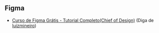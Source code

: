 ## Figma

- [Curso de Figma Grátis - Tutorial Completo(Chief of Design)](https://youtube.com/playlist?list=PLwgL9IEA0PxXzmOu0crRl9l6PT46nqtI9) (Diga de [luizmineiro](https://github.com/luizmineiro))
